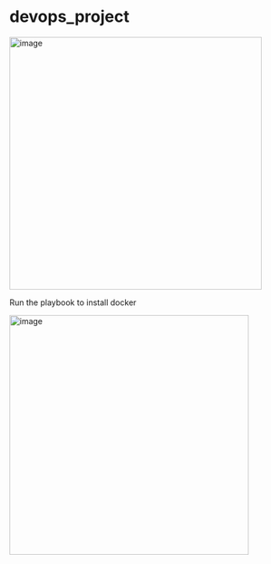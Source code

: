 # devops_project
<img width="445" alt="image" src="https://github.com/ibtissame-oumahrir/devops_project/assets/85846353/d79059ef-9a6e-43ed-a0cc-362ff7b5a363">

Run the playbook to install docker

<img width="422" alt="image" src="https://github.com/ibtissame-oumahrir/devops_project/assets/85846353/d195d852-881c-428a-9829-5df27061c7f0">

